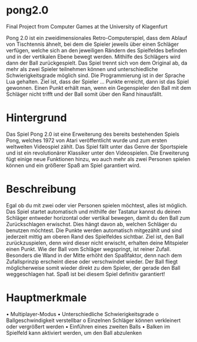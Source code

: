 # pong2.0
Final Project from Computer Games at the University of Klagenfurt

Pong 2.0 ist ein zweidimensionales Retro-Computerspiel, dass dem Ablauf von Tischtennis ähnelt, bei dem die Spieler jeweils über einen Schläger verfügen, welche sich an den jeweiligen Rändern des Spielfeldes befinden und in der vertikalen Ebene bewegt werden. Mithilfe des Schlägers wird dann der Ball zurückgespielt. Das Spiel trennt sich von dem Original ab, da mehr als zwei Spieler teilnehmen können und unterschiedliche Schwierigkeitsgrade möglich sind. Die Programmierung ist in der Sprache Lua gehalten.
Ziel ist, dass der Spieler … Punkte erreicht, dann ist das Spiel gewonnen. Einen Punkt erhält man, wenn ein Gegenspieler den Ball mit dem Schläger nicht trifft und der Ball somit über den Rand hinausfällt.

# Hintergrund
Das Spiel Pong 2.0 ist eine Erweiterung des bereits bestehenden Spiels Pong, welches 1972 von Atari veröffentlicht wurde und zum ersten weltweiten Videospiel zählt. Das Spiel fällt unter das Genre der Sportspiele und ist ein revolutionärer Klassiker unter den Videospielen. Die Erweiterung fügt einige neue Funktionen hinzu, wo auch mehr als zwei Personen spielen können und ein größerer Spaß am Spiel garantiert wird.

# Beschreibung
Egal ob du mit zwei oder vier Personen spielen möchtest, alles ist möglich. Das Spiel startet automatisch und mithilfe der Tastatur kannst du deinen Schläger entweder horizontal oder vertikal bewegen, damit du den Ball zum Zurückschlagen erwischst. Dies hängt davon ab, welchen Schläger du benutzen möchtest. Die Punkte werden automatisch mitgezählt und sind jederzeit mittig am oberen Rand des Spielfeldes sichtbar. Ziel ist, den Ball zurückzuspielen, denn wird dieser nicht erwischt, erhalten deine Mitspieler einen Punkt. Wie der Ball vom Schläger wegspringt, ist reiner Zufall. Besonders die Wand in der Mitte erhöht den Spaßfaktor, denn nach dem Zufallsprinzip erscheint diese oder verschwindet wieder. Der Ball fliegt möglicherweise somit wieder direkt zu dem Spieler, der gerade den Ball weggeschlagen hat. Spaß ist bei diesem Spiel definitiv garantiert!

# Hauptmerkmale
•	Multiplayer-Modus
•	Unterschiedliche Schwierigkeitsgrade
  o	Ballgeschwindigkeit verstellbar
  o	Einzelnen Schläger können verkleinert oder vergrößert werden
•	Einführen eines zweiten Balls
•	Balken im Spielfeld kann aktiviert werden, um den Ball abzulenken

